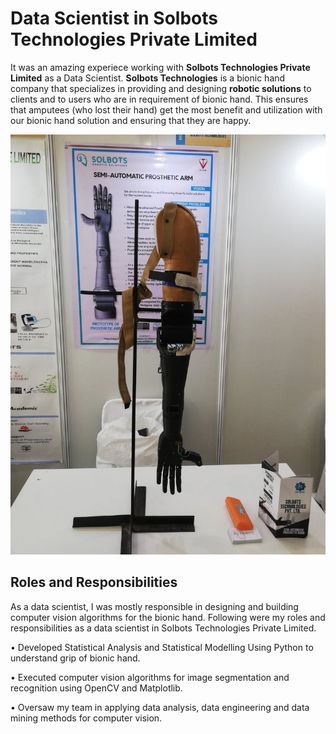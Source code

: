# Data Scientist in Solbots Technologies Private Limited

It was an amazing experiece working with __Solbots Technologies Private Limited__ as a Data Scientist. __Solbots Technologies__ is a bionic hand company that specializes in providing and designing __robotic solutions__ to clients and to users who are in requirement of bionic hand. This ensures that amputees (who lost their hand) get the most benefit and utilization with our bionic hand solution and ensuring that they are happy. 

<img src = "https://github.com/suhasmaddali/Data-Scientist-Solbots-Roles-and-Responsibilities/blob/main/images/Solbots%20bionic%20hand%20image.jpg" />

## Roles and Responsibilities

As a data scientist, I was mostly responsible in designing and building computer vision algorithms for the bionic hand. Following were my roles and responsibilities as a data scientist in Solbots Technologies Private Limited. 

• Developed Statistical Analysis and Statistical Modelling Using Python to understand grip of bionic hand. 

• Executed computer vision algorithms for image segmentation and recognition using OpenCV and Matplotlib.

• Oversaw my team in applying data analysis, data engineering and data mining methods for computer vision. 
